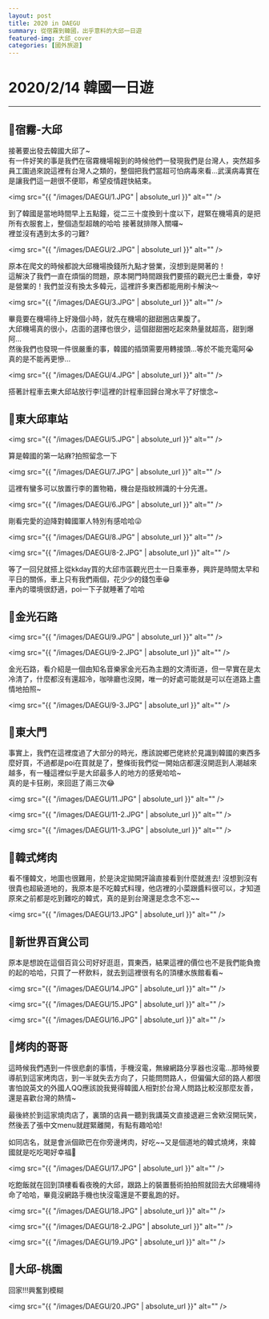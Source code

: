 ```yaml
---
layout: post
title: 2020 in DAEGU
summary: 從宿霧到韓國，出乎意料的大邱一日遊
featured-img: 大邱_cover
categories: [國外旅遊]
---
```


# 2020/2/14 韓國一日遊

***

## 📍宿霧-大邱

接著要出發去韓國大邱了~<br>
有一件好笑的事是我們在宿霧機場報到的時候他們一發現我們是台灣人，突然超多員工圍過來說這裡有台灣人之類的，整個把我們當超可怕病毒來看…武漢病毒實在是讓我們這一趟很不便耶，希望疫情趕快結束。

<span class="image fit"><img src="{{ "/images/DAEGU/1.JPG" | absolute_url }}" alt="" /></span>

到了韓國是當地時間早上五點鐘，從二三十度換到十度以下，趕緊在機場真的是把所有衣服套上，整個造型超醜的哈哈
接著就排隊入關囉~<br>裡並沒有遇到太多的刁難?

<span class="image fit"><img src="{{ "/images/DAEGU/2.JPG" | absolute_url }}" alt="" /></span>

原本在爬文的時候都說大邱機場換錢所九點才營業，沒想到是開著的！<br>這解決了我們一直在煩惱的問題，原本開門時間跟我們要搭的觀光巴士重疊，幸好是營業的！我們並沒有換太多韓元，這裡許多東西都能用刷卡解決～

<span class="image fit"><img src="{{ "/images/DAEGU/3.JPG" | absolute_url }}" alt="" /></span>

畢竟要在機場待上好幾個小時，就先在機場的甜甜圈店果腹了。<br>
大邱機場真的很小，店面的選擇也很少，這個甜甜圈吃起來熱量就超高，甜到爆阿...<br>
然後我們也發現一件很嚴重的事，韓國的插頭需要用轉接頭…等於不能充電阿😭 真的是不能再更慘…

<span class="image fit"><img src="{{ "/images/DAEGU/4.JPG" | absolute_url }}" alt="" /></span>

搭著計程車去東大邱站放行李!這裡的計程車回歸台灣水平了好懷念~

## 📍東大邱車站

<span class="image fit"><img src="{{ "/images/DAEGU/5.JPG" | absolute_url }}" alt="" /></span>

算是韓國的第一站麻?拍照留念一下

<span class="image fit"><img src="{{ "/images/DAEGU/7.JPG" | absolute_url }}" alt="" /></span>

這裡有蠻多可以放置行李的置物箱，機台是指紋辨識的十分先進。

<span class="image fit"><img src="{{ "/images/DAEGU/6.JPG" | absolute_url }}" alt="" /></span>

剛看完愛的迫降對韓國軍人特別有感哈哈😜

<span class="image fit"><img src="{{ "/images/DAEGU/8.JPG" | absolute_url }}" alt="" /></span>

<span class="image fit"><img src="{{ "/images/DAEGU/8-2.JPG" | absolute_url }}" alt="" /></span>

等了一回兒就搭上從kkday買的大邱市區觀光巴士一日乘車券，興許是時間太早和平日的關係，車上只有我們兩個，花少少的錢包車😁<br>
車內的環境很舒適，poi一下子就睡著了哈哈

## 📍金光石路

<span class="image fit"><img src="{{ "/images/DAEGU/9.JPG" | absolute_url }}" alt="" /></span>

<span class="image fit"><img src="{{ "/images/DAEGU/9-2.JPG" | absolute_url }}" alt="" /></span>

金光石路，看介紹是一個由知名音樂家金光石為主題的文清街道，但一早實在是太冷清了，什麼都沒有還超冷，咖啡廳也沒開，唯一的好處可能就是可以在道路上盡情地拍照~

<span class="image fit"><img src="{{ "/images/DAEGU/9-3.JPG" | absolute_url }}" alt="" /></span>

## 📍東大門

事實上，我們在這裡度過了大部分的時光，應該說鄉巴佬終於見識到韓國的東西多麼好買，不過都是poi在買就是了，整條街我們從一開始店都還沒開逛到人潮越來越多，有一種這裡似乎是大邱最多人的地方的感覺哈哈~<br>
真的是卡狂刷，來回逛了兩三次😂

<span class="image fit"><img src="{{ "/images/DAEGU/11.JPG" | absolute_url }}" alt="" /></span>

<span class="image fit"><img src="{{ "/images/DAEGU/11-2.JPG" | absolute_url }}" alt="" /></span>

<span class="image fit"><img src="{{ "/images/DAEGU/11-3.JPG" | absolute_url }}" alt="" /></span>

## 📍韓式烤肉

看不懂韓文，地圖也很難用，於是決定拋開評論直接看到什麼就進去!
沒想到沒有很貴也超級道地的，我原本是不吃韓式料理，他店裡的小菜跟醬料很可以，才知道原來之前都是吃到難吃的韓式，真的是到台灣還是念念不忘~~

<span class="image fit"><img src="{{ "/images/DAEGU/13.JPG" | absolute_url }}" alt="" /></span>

## 📍新世界百貨公司

原本是想說在這個百貨公司好好逛逛，買東西，結果這裡的價位也不是我們能負擔的起的哈哈，只買了一杯飲料，就去到這裡很有名的頂樓水族館看看~

<span class="image fit"><img src="{{ "/images/DAEGU/14.JPG" | absolute_url }}" alt="" /></span>

<span class="image fit"><img src="{{ "/images/DAEGU/15.JPG" | absolute_url }}" alt="" /></span>

<span class="image fit"><img src="{{ "/images/DAEGU/16.JPG" | absolute_url }}" alt="" /></span>

## 📍烤肉的哥哥

這時候我們遇到一件很悲劇的事情，手機沒電，無線網路分享器也沒電...那時候要導航到這家烤肉店，到一半就失去方向了，只能問問路人，但偏偏大邱的路人都很害怕說英文的外國人QQ應該說我覺得韓國人相對於台灣人問路比較沒那麼友善，還是喜歡台灣的熱情~

最後終於到這家燒肉店了，裏頭的店員一聽到我講英文直接退避三舍欸沒開玩笑，然後丟了張中文menu就趕緊離開，有點有趣哈哈!

如同店名，就是會派個歐巴在你旁邊烤肉，好吃~~又是個道地的韓式燒烤，來韓國就是吃吃喝好幸福🥰 

<span class="image fit"><img src="{{ "/images/DAEGU/17.JPG" | absolute_url }}" alt="" /></span>

吃飽飯就在回到頂樓看看夜晚的大邱，跟路上的裝置藝術拍拍照就回去大邱機場待命了哈哈，畢竟沒網路手機也快沒電還是不要亂跑的好。

<span class="image fit"><img src="{{ "/images/DAEGU/18.JPG" | absolute_url }}" alt="" /></span>

<span class="image fit"><img src="{{ "/images/DAEGU/18-2.JPG" | absolute_url }}" alt="" /></span>

<span class="image fit"><img src="{{ "/images/DAEGU/19.JPG" | absolute_url }}" alt="" /></span>

## 📍大邱-桃園

回家!!!興奮到模糊

<span class="image fit"><img src="{{ "/images/DAEGU/20.JPG" | absolute_url }}" alt="" /></span>